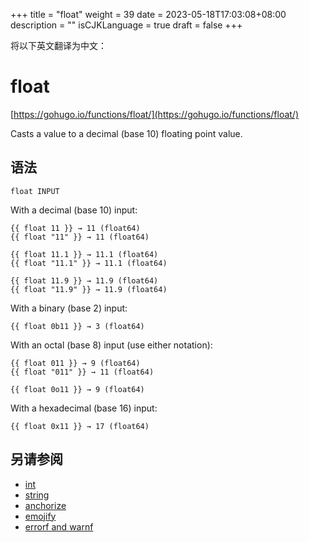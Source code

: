 +++
title = "float"
weight = 39
date = 2023-05-18T17:03:08+08:00
description = ""
isCJKLanguage = true
draft = false
+++

将以下英文翻译为中文：
# float

[https://gohugo.io/functions/float/](https://gohugo.io/functions/float/)

Casts a value to a decimal (base 10) floating point value.

## 语法

```
float INPUT
```

With a decimal (base 10) input:

```go-html-template
{{ float 11 }} → 11 (float64)
{{ float "11" }} → 11 (float64)

{{ float 11.1 }} → 11.1 (float64)
{{ float "11.1" }} → 11.1 (float64)

{{ float 11.9 }} → 11.9 (float64)
{{ float "11.9" }} → 11.9 (float64)
```

With a binary (base 2) input:

```go-html-template
{{ float 0b11 }} → 3 (float64)
```

With an octal (base 8) input (use either notation):

```go-html-template
{{ float 011 }} → 9 (float64)
{{ float "011" }} → 11 (float64)

{{ float 0o11 }} → 9 (float64)
```

With a hexadecimal (base 16) input:

```go-html-template
{{ float 0x11 }} → 17 (float64)
```

## 另请参阅

- [int](https://gohugo.io/functions/int/)
- [string](https://gohugo.io/functions/string/)
- [anchorize](https://gohugo.io/functions/anchorize/)
- [emojify](https://gohugo.io/functions/emojify/)
- [errorf and warnf](https://gohugo.io/functions/errorf/)
